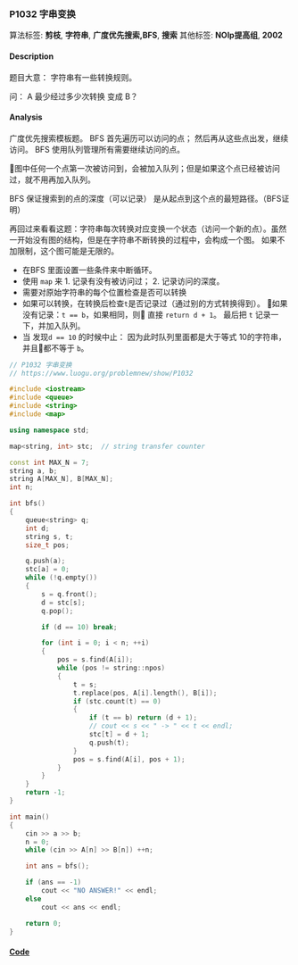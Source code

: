 ### P1032 字串变换

算法标签: **剪枝**, **字符串**, **广度优先搜索,BFS**, **搜索**
其他标签: **NOIp提高组**, **2002**


#### Description

题目大意： 字符串有一些转换规则。

问： A 最少经过多少次转换 变成  B？

#### Analysis

广度优先搜索模板题。 BFS 首先遍历可以访问的点； 然后再从这些点出发，继续访问。 BFS 使用队列管理所有需要继续访问的点。

图中任何一个点第一次被访问到，会被加入队列；但是如果这个点已经被访问过，就不用再加入队列。

BFS 保证搜索到的点的深度（可以记录） 是从起点到这个点的最短路径。（BFS证明）

再回过来看看这题：字符串每次转换对应变换一个状态（访问一个新的点）。虽然一开始没有图的结构，但是在字符串不断转换的过程中，会构成一个图。 如果不加限制，这个图可能是无限的。

- 在BFS 里面设置一些条件来中断循环。
- 使用 `map` 来 1. 记录有没有被访问过； 2. 记录访问的深度。
- 需要对原始字符串的每个位置检查是否可以转换
- 如果可以转换，在转换后检查`t`是否记录过（通过别的方式转换得到）。 如果没有记录：`t == b`，如果相同，则 直接 `return d + 1`。 最后把 `t` 记录一下，并加入队列。
- 当 发现`d == 10` 的时候中止： 因为此时队列里面都是大于等式 10的字符串，并且都不等于 `b`。

```cpp
// P1032 字串变换
// https://www.luogu.org/problemnew/show/P1032

#include <iostream>
#include <queue>
#include <string>
#include <map>

using namespace std;

map<string, int> stc;  // string transfer counter

const int MAX_N = 7;
string a, b;
string A[MAX_N], B[MAX_N];
int n;

int bfs()
{
    queue<string> q;
    int d;
    string s, t;
    size_t pos;

    q.push(a);
    stc[a] = 0;
    while (!q.empty())
    {
        s = q.front();
        d = stc[s];
        q.pop();

        if (d == 10) break;

        for (int i = 0; i < n; ++i)
        {
            pos = s.find(A[i]);
            while (pos != string::npos)
            {
                t = s;
                t.replace(pos, A[i].length(), B[i]);
                if (stc.count(t) == 0)
                {
                    if (t == b) return (d + 1);
                    // cout << s << " -> " << t << endl;
                    stc[t] = d + 1;
                    q.push(t);
                }
                pos = s.find(A[i], pos + 1);
            }
        }
    }
    return -1;
}

int main()
{
    cin >> a >> b;
    n = 0;
    while (cin >> A[n] >> B[n]) ++n;

    int ans = bfs();

    if (ans == -1)
        cout << "NO ANSWER!" << endl;
    else
        cout << ans << endl;

    return 0;
}
```

#### [Code](../cpp/p1032.cpp)
